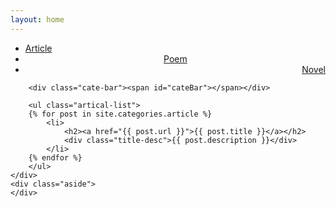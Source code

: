 ```yaml
---
layout: home
---
```


<div class="index-content article">
    <div class="section">
        <ul class="artical-cate">
            <li class="on"><a href="/"><span>Article</span></a></li>
            <li style="text-align:center"><a href="/poem"><span>Poem</span></a></li>
            <li style="text-align:right"><a href="/novel"><span>Novel</span></a></li>
        </ul>

        <div class="cate-bar"><span id="cateBar"></span></div>

        <ul class="artical-list">
        {% for post in site.categories.article %}
            <li>
                <h2><a href="{{ post.url }}">{{ post.title }}</a></h2>
                <div class="title-desc">{{ post.description }}</div>
            </li>
        {% endfor %}
        </ul>
    </div>
    <div class="aside">
    </div>
</div>
